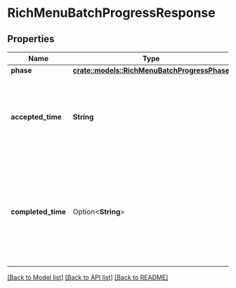 # RichMenuBatchProgressResponse

## Properties

Name | Type | Description | Notes
------------ | ------------- | ------------- | -------------
**phase** | [**crate::models::RichMenuBatchProgressPhase**](RichMenuBatchProgressPhase.md) |  | 
**accepted_time** | **String** | The accepted time in milliseconds of the request of batch control the rich menu.  Format: ISO 8601 (e.g. 2023-06-08T10:15:30.121Z) Timezone: UTC  | 
**completed_time** | Option<**String**> | The completed time in milliseconds of rich menu batch control. Returned when the phase property is succeeded or failed.  Format: ISO 8601 (e.g. 2023-06-08T10:15:30.121Z) Timezone: UTC  | [optional]

[[Back to Model list]](../README.md#documentation-for-models) [[Back to API list]](../README.md#documentation-for-api-endpoints) [[Back to README]](../README.md)


